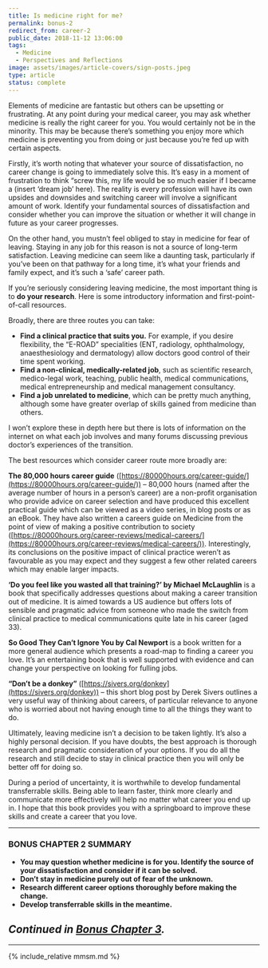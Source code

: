 ```yaml
---
title: Is medicine right for me?
permalink: bonus-2
redirect_from: career-2
public_date: 2018-11-12 13:06:00
tags:
  - Medicine
  - Perspectives and Reflections
image: assets/images/article-covers/sign-posts.jpeg
type: article
status: complete
---
```

Elements of medicine are fantastic but others can be upsetting or frustrating. At any point during your medical career, you may ask whether medicine is really the right career for you. You would certainly not be in the minority. This may be because there’s something you enjoy more which medicine is preventing you from doing or just because you’re fed up with certain aspects.

Firstly, it’s worth noting that whatever your source of dissatisfaction, no career change is going to immediately solve this. It’s easy in a moment of frustration to think “screw this, my life would be so much easier if I became a (insert ‘dream job’ here). The reality is every profession will have its own upsides and downsides and switching career will involve a significant amount of work. Identify your fundamental sources of dissatisfaction and consider whether you can improve the situation or whether it will change in future as your career progresses.

On the other hand, you mustn’t feel obliged to stay in medicine for fear of leaving. Staying in any job for this reason is not a source of long-term satisfaction. Leaving medicine can seem like a daunting task, particularly if you’ve been on that pathway for a long time, it’s what your friends and family expect, and it’s such a ‘safe’ career path.

If you’re seriously considering leaving medicine, the most important thing is to **do your research**. Here is some introductory information and first-point-of-call resources.

Broadly, there are three routes you can take:

-   **Find a clinical practice that suits you.** For example, if you desire flexibility, the “E-ROAD” specialities (ENT, radiology, ophthalmology, anaesthesiology and dermatology) allow doctors good control of their time spent working.
-   **Find a non-clinical, medically-related job**, such as scientific research, medico-legal work, teaching, public health, medical communications, medical entrepreneurship and medical management consultancy.
-   **Find a job unrelated to medicine**, which can be pretty much anything, although some have greater overlap of skills gained from medicine than others.

I won’t explore these in depth here but there is lots of information on the internet on what each job involves and many forums discussing previous doctor’s experiences of the transition.

The best resources which consider career route more broadly are:

**The 80,000 hours career guide** ([https://80000hours.org/career-guide/](https://80000hours.org/career-guide/)) – 80,000 hours (named after the average number of hours in a person’s career) are a non-profit organisation who provide advice on career selection and have produced this excellent practical guide which can be viewed as a video series, in blog posts or as an eBook. They have also written a careers guide on Medicine from the point of view of making a positive contribution to society ([https://80000hours.org/career-reviews/medical-careers/](https://80000hours.org/career-reviews/medical-careers/)). Interestingly, its conclusions on the positive impact of clinical practice weren’t as favourable as you may expect and they suggest a few other related careers which may enable larger impacts.

**‘Do you feel like you wasted all that training?’ by Michael McLaughlin** is a book that specifically addresses questions about making a career transition out of medicine. It is aimed towards a US audience but offers lots of sensible and pragmatic advice from someone who made the switch from clinical practice to medical communications quite late in his career (aged 33).

**So Good They Can’t Ignore You by Cal Newport** is a book written for a more general audience which presents a road-map to finding a career you love. It’s an entertaining book that is well supported with evidence and can change your perspective on looking for fulling jobs.

**“Don’t be a donkey”** ([https://sivers.org/donkey](https://sivers.org/donkey)) – this short blog post by Derek Sivers outlines a very useful way of thinking about careers, of particular relevance to anyone who is worried about not having enough time to all the things they want to do.

Ultimately, leaving medicine isn’t a decision to be taken lightly. It’s also a highly personal decision. If you have doubts, the best approach is thorough research and pragmatic consideration of your options. If you do all the research and still decide to stay in clinical practice then you will only be better off for doing so.

During a period of uncertainty, it is worthwhile to develop fundamental transferrable skills. Being able to learn faster, think more clearly and communicate more effectively will help no matter what career you end up in. I hope that this book provides you with a springboard to improve these skills and create a career that you love.

---

### BONUS CHAPTER 2 SUMMARY

-   **You may question whether medicine is for you. Identify the source of your dissatisfaction and consider if it can be solved.**
-   **Don’t stay in medicine purely out of fear of the unknown.**
-   **Research different career options thoroughly before making the change.**
-   **Develop transferrable skills in the meantime.**

## _Continued in [Bonus Chapter 3](/bonus-3)._

---

{% include_relative mmsm.md %}
